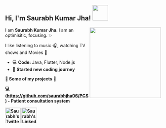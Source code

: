 <h2> Hi, I'm Saurabh Kumar Jha! <img src="https://media.giphy.com/media/D4wj7Ffx9fsEAy7B0h/giphy.gif" width="50"></h2>

<img align='right' src="https://media.giphy.com/media/KGhpQ5NMoWKQurlHwI/giphy.gif" width="230">


I am <b>Saurabh Kumar Jha</b>.
I am an optimisitic, focusing. :sparkles: <br>

I like listening to music 🎧, watching TV shows and Movies 🍿

- 💻 <b>Code:</b>  Java, Flutter, Node.js
- 📆 <b>Started new coding journey
 

🚀 Some of my projects 🔽

💻 (https://github.com/saurabhjha06/PCS) - Patient consultation system




<a href="https://twitter.com/forever_mine06">
  <img align="left" alt="Saurabh's Twitter" height=50 src="https://img.icons8.com/bubbles/512/twitter-squared.png"/>
</a>

<a href="https://www.linkedin.com/in/saurabh-jha1595/">
  <img align="left" alt="Saurabh's LinkedIn" height=50 src="https://img.icons8.com/bubbles/512/linkedin.png"/>
</a>
